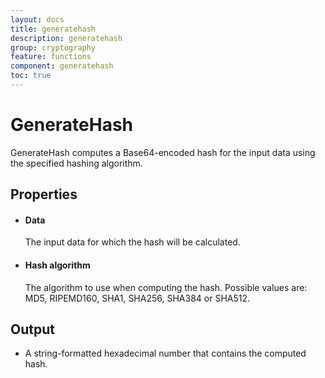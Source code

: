```yaml
---
layout: docs
title: generatehash
description: generatehash
group: cryptography
feature: functions
component: generatehash
toc: true
---
```

GenerateHash
============

GenerateHash computes a Base64-encoded hash for the input data using the specified
hashing algorithm.

Properties
----------

-  #### Data

    The input data for which the hash will be calculated.

-  #### Hash algorithm

    The algorithm to use when computing the hash. Possible values are:
    MD5, RIPEMD160, SHA1, SHA256, SHA384 or SHA512.

Output
------

-  A string-formatted hexadecimal number that contains the computed hash.

